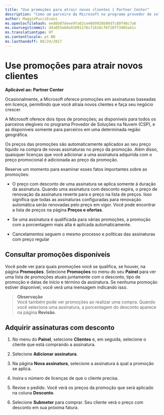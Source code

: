 ```yaml
---
title: "Use promoções para atrair novos clientes | Partner Center"
description: "Como um parceiro da Microsoft no programa provedor de soluções na nuvem, você pode adquirir assinaturas no preço da promoção e repassar a economia para seus clientes."
author: MaggiePucciEvans
ms.openlocfilehash: ee86b07deee9fa62ce40d9926b98d7c80f48c7a6
ms.sourcegitcommit: d4a055eb0a910911f6cf1618cf6f20ff3405a41c
ms.translationtype: HT
ms.contentlocale: pt-BR
ms.lasthandoff: 08/24/2017
---
```

# <a name="use-promotions-to-attract-new-customers"></a>Use promoções para atrair novos clientes  

**Aplicável ao: Partner Center**

<!--[FWLink: https://go.microsoft.com/fwlink/?linkid=852469]-->

Ocasionalmente, a Microsoft oferece promoções em assinaturas baseadas em licença, permitindo que você atraia novos clientes e faça seu negócio crescer. 

A Microsoft oferece dois tipos de promoções; as disponíveis para todos os parceiros elegíveis no programa Provedor de Soluções na Nuvem (CSP), e as disponíveis somente para parceiros em uma determinada região geográfica.

Os preços das promoções são automaticamente aplicados ao seu preço líquido na compra de novas assinaturas no preço da promoção. Além disso, quaisquer licenças que você adicionar a uma assinatura adquirida com o preço promocional é adicionada ao preço da promoção. 

Reserve um momento para examinar esses fatos importantes sobre as promoções:

-   O preço com desconto de uma assinatura se aplica somente à duração da assinatura. Quando uma assinatura com desconto expira, o preço de renovação da assinatura reverte para o preço na lista de preços. Isso significa que todas as assinaturas configuradas para renovação automática serão renovadas pelo preço em vigor. Você pode encontrar a lista de preços na página **Preços e ofertas**. 

-   Se uma assinatura é qualificada para várias promoções, a promoção com a porcentagem mais alta é aplicada automaticamente.

-   Cancelamentos seguem o mesmo processo e políticas das assinaturas com preço regular

## <a name="see-available-promotions"></a>Consultar promoções disponíveis

Você pode ver para quais promoções você se qualifica, se houver, na página **Promoções**. Selecione **Promoções** no menu do seu **Painel** para ver uma lista de promoções atuais juntamente com o desconto, tipo de promoção e datas de início e término da assinatura. Se nenhuma promoção estiver disponível, você verá uma mensagem indicando isso. 

>**Observação**<br>
Você também pode ver promoções ao realizar uma compra. Quando você seleciona uma assinatura, a porcentagem do desconto aparece na página **Revisão**.

## <a name="purchase-subscriptions-at-promotion-prices"></a>Adquirir assinaturas com desconto

1. No menu do **Painel**, selecione **Clientes** e, em seguida, selecione o cliente que está comprando a assinatura. 

2. Selecione **Adicionar assinatura**.

3. Na página **Nova assinatura**, selecione a assinatura à qual a promoção se aplica.

4. Insira o número de licenças de que o cliente precisa. 

5. Revise o pedido. Você verá os preços da promoção que será aplicado na coluna **Desconto**.  

6.  Selecione **Submeter** para comprar. Seu cliente verá o preço com desconto em sua próxima fatura.  



